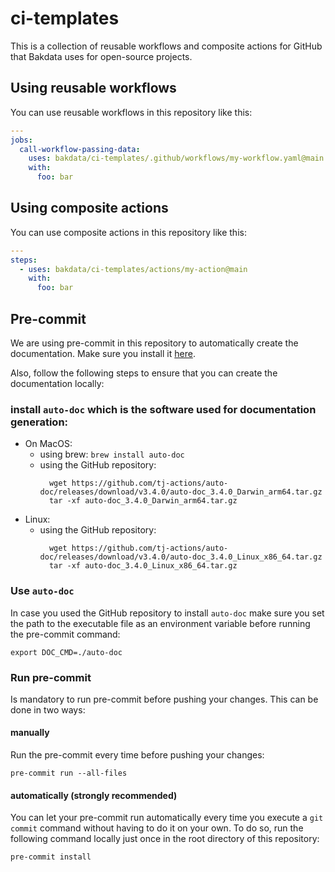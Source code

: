 # ci-templates

This is a collection of reusable workflows and composite actions for GitHub that Bakdata uses for open-source projects.

## Using reusable workflows

You can use reusable workflows in this repository like this:

```yaml
---
jobs:
  call-workflow-passing-data:
    uses: bakdata/ci-templates/.github/workflows/my-workflow.yaml@main
    with:
      foo: bar
```

## Using composite actions

You can use composite actions in this repository like this:

```yaml
---
steps:
  - uses: bakdata/ci-templates/actions/my-action@main
    with:
      foo: bar
```

## Pre-commit

We are using pre-commit in this repository to automatically create the documentation. Make sure you install it [here](https://pre-commit.com/#install).

Also, follow the following steps to ensure that you can create the documentation locally:

### install `auto-doc` which is the software used for documentation generation:

- On MacOS:
  - using brew: `brew install auto-doc`
  - using the GitHub repository:
    ```shell
      wget https://github.com/tj-actions/auto-doc/releases/download/v3.4.0/auto-doc_3.4.0_Darwin_arm64.tar.gz
      tar -xf auto-doc_3.4.0_Darwin_arm64.tar.gz
    ```
- Linux:
  - using the GitHub repository:
    ```shell
      wget https://github.com/tj-actions/auto-doc/releases/download/v3.4.0/auto-doc_3.4.0_Linux_x86_64.tar.gz
      tar -xf auto-doc_3.4.0_Linux_x86_64.tar.gz
    ```

### Use `auto-doc`

In case you used the GitHub repository to install `auto-doc` make sure you set the path to the executable file as an environment variable before running the pre-commit command:

```shell
export DOC_CMD=./auto-doc
```

### Run pre-commit

Is mandatory to run pre-commit before pushing your changes. This can be done in two ways:

#### manually

Run the pre-commit every time before pushing your changes:

```shell
pre-commit run --all-files
```

#### automatically (strongly recommended)

You can let your pre-commit run automatically every time you execute a `git commit` command without having to do it on your own. To do so, run the following command locally just once in the root directory of this repository:

```shell
pre-commit install
```
